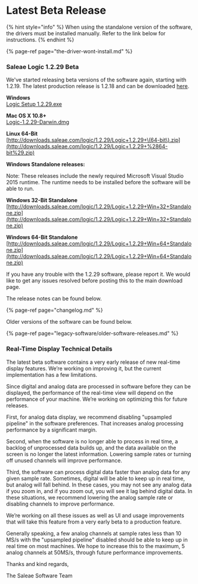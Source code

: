# Latest Beta Release

{% hint style="info" %}
When using the standalone version of the software, the drivers must be installed manually. Refer to the link below for instructions.
{% endhint %}

{% page-ref page="the-driver-wont-install.md" %}

### Saleae Logic 1.2.29 Beta

We've started releasing beta versions of the software again, starting with 1.2.19. The latest production release is 1.2.18 and can be downloaded [here](https://www.saleae.com/downloads).

**Windows**  
[Logic Setup 1.2.29.exe](http://downloads.saleae.com/logic/1.2.29/Logic+Setup+1.2.29.exe)

**Mac OS X 10.8+**   
[Logic-1.2.29-Darwin.dmg](http://downloads.saleae.com/logic/1.2.29/Logic-1.2.29-Darwin.dmg)

**Linux 64-Bit**  
[http://downloads.saleae.com/logic/1.2.29/Logic+1.2.29+\(64-bit\).zip](http://downloads.saleae.com/logic/1.2.29/Logic+1.2.29+%2864-bit%29.zip)

**Windows Standalone releases:**

Note: These releases include the newly required Microsoft Visual Studio 2015 runtime. The runtime needs to be installed before the software will be able to run.

**Windows 32-Bit Standalone** [http://downloads.saleae.com/logic/1.2.29/Logic+1.2.29+Win+32+Standalone.zip](http://downloads.saleae.com/logic/1.2.29/Logic+1.2.29+Win+32+Standalone.zip)

**Windows 64-Bit Standalone** [http://downloads.saleae.com/logic/1.2.29/Logic+1.2.29+Win+64+Standalone.zip](http://downloads.saleae.com/logic/1.2.29/Logic+1.2.29+Win+64+Standalone.zip)

If you have any trouble with the 1.2.29 software, please report it. We would like to get any issues resolved before posting this to the main download page.

The release notes can be found below.

{% page-ref page="changelog.md" %}

Older versions of the software can be found below.

{% page-ref page="legacy-software/older-software-releases.md" %}

### Real-Time Display Technical Details

The latest beta software contains a very early release of new real-time display features. We’re working on improving it, but the current implementation has a few limitations.

Since digital and analog data are processed in software before they can be displayed, the performance of the real-time view will depend on the performance of your machine. We’re working on optimizing this for future releases.

First, for analog data display, we recommend disabling "upsampled pipeline" in the software preferences. That increases analog processing performance by a significant margin.

Second, when the software is no longer able to process in real time, a backlog of unprocessed data builds up, and the data available on the screen is no longer the latest information. Lowering sample rates or turning off unused channels will improve performance.

Third, the software can process digital data faster than analog data for any given sample rate. Sometimes, digital will be able to keep up in real time, but analog will fall behind. In these cases, you may not see any analog data if you zoom in, and if you zoom out, you will see it lag behind digital data. In these situations, we recommend lowering the analog sample rate or disabling channels to improve performance.

We’re working on all these issues as well as UI and usage improvements that will take this feature from a very early beta to a production feature.

Generally speaking, a few analog channels at sample rates less than 10 MS/s with the "upsampled pipeline" disabled should be able to keep up in real time on most machines. We hope to increase this to the maximum, 5 analog channels at 50MS/s, through future performance improvements.

Thanks and kind regards,

The Saleae Software Team


